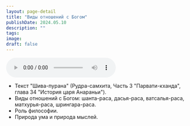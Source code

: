 ```yaml
---
layout: page-detail
title: "Виды отношений с Богом"
publishDate: 2024.05.10
description: ""
tags:
image:
draft: false
---
```


<audio title="2024.05.10 - Виды отношений с Богом.mp3" src="https://filer-api.advayta.org/v1.0/public/files/73641" controls=""></audio>

* Текст "Шива-пурана" (Рудра-самхита, Часть 3 "Парвати-кханда", глава 34 "История царя Анараньи").
* Виды отношений с Богом: шанта-раса, дасья-раса, ватсалья-раса, матхурья-раса, шрингара-раса.
* Роль философии.
* Природа ума и природа мыслей.

  
